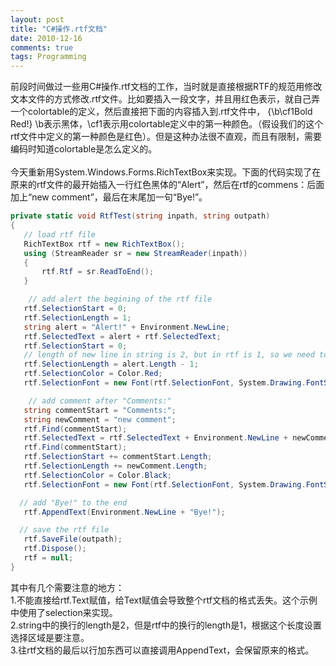 ```yaml
---
layout: post
title: "C#操作.rtf文档"
date: 2010-12-16
comments: true
tags: Programming
---
```

前段时间做过一些用C#操作.rtf文档的工作，当时就是直接根据RTF的规范用修改文本文件的方式修改.rtf文件。比如要插入一段文字，并且用红色表示，就自己弄一个colortable的定义，然后直接把下面的内容插入到.rtf文件中， {\b\cf1Bold Red!} \b表示黑体，\cf1表示用colortable定义中的第一种颜色。（假设我们的这个rtf文件中定义的第一种颜色是红色）。但是这种办法很不直观，而且有限制，需要编码时知道colortable是怎么定义的。<br /><br />今天重新用System.Windows.Forms.RichTextBox来实现。下面的代码实现了在原来的rtf文件的最开始插入一行红色黑体的“Alert”，然后在rtf的commens：后面加上“new comment”，最后在末尾加一句“Bye!”。<br />

```csharp
private static void RtfTest(string inpath, string outpath)
{
   // load rtf file
   RichTextBox rtf = new RichTextBox();
   using (StreamReader sr = new StreamReader(inpath))
   {
       rtf.Rtf = sr.ReadToEnd();
   }

	// add alert the begining of the rtf file
   rtf.SelectionStart = 0;
   rtf.SelectionLength = 1;
   string alert = "Alert!" + Environment.NewLine;
   rtf.SelectedText = alert + rtf.SelectedText;
   rtf.SelectionStart = 0;
   // length of new line in string is 2, but in rtf is 1, so we need to minus the line count
   rtf.SelectionLength = alert.Length - 1;
   rtf.SelectionColor = Color.Red;
   rtf.SelectionFont = new Font(rtf.SelectionFont, System.Drawing.FontStyle.Bold);

    // add comment after "Comments:"
   string commentStart = "Comments:";
   string newComment = "new comment";
   rtf.Find(commentStart);
   rtf.SelectedText = rtf.SelectedText + Environment.NewLine + newComment;
   rtf.Find(commentStart);
   rtf.SelectionStart += commentStart.Length;
   rtf.SelectionLength += newComment.Length;
   rtf.SelectionColor = Color.Black;
   rtf.SelectionFont = new Font(rtf.SelectionFont, System.Drawing.FontStyle.Regular);

  // add "Bye!" to the end
   rtf.AppendText(Environment.NewLine + "Bye!");

  // save the rtf file
   rtf.SaveFile(outpath);
   rtf.Dispose();
   rtf = null;
}
```

其中有几个需要注意的地方：<br />1.不能直接给rtf.Text赋值，给Text赋值会导致整个rtf文档的格式丢失。这个示例中使用了selection来实现。<br />2.string中的换行的length是2，但是rtf中的换行的length是1，根据这个长度设置选择区域是要注意。<br />3.往rtf文档的最后以行加东西可以直接调用AppendText，会保留原来的格式。<br /><br /><br />
